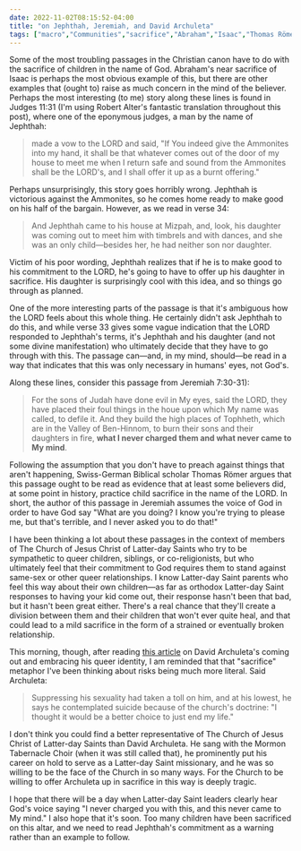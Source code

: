 ```yaml
---
date: 2022-11-02T08:15:52-04:00
title: "on Jephthah, Jeremiah, and David Archuleta"
tags: ["macro","Communities","sacrifice","Abraham","Isaac","Thomas Römer","Robert Alter","Mormonism","The Church of Jesus Christ of Latter-day Saints","affirming church","LGBTQ","affirming church","David Archuleta","Binding of Isaac"]
---
```

Some of the most troubling passages in the Christian canon have to do with the sacrifice of children in the name of God. Abraham's near sacrifice of Isaac is perhaps the most obvious example of this, but there are other examples that (ought to) raise as much concern in the mind of the believer. Perhaps the most interesting (to me) story along these lines is found in Judges 11:31 (I'm using Robert Alter's fantastic translation throughout this post), where one of the eponymous judges, a man by the name of Jephthah:

> made a vow to the LORD and said, "If You indeed give the Ammonites into my hand, it shall be that whatever comes out of the door of my house to meet me when I return safe and sound from the Ammonites shall be the LORD's, and I shall offer it up as a burnt offering."

Perhaps unsurprisingly, this story goes horribly wrong. Jephthah is victorious against the Ammonites, so he comes home ready to make good on his half of the bargain. However, as we read in verse 34:

> And Jephthah came to his house at Mizpah, and, look, his daughter was coming out to meet him with timbrels and with dances, and she was an only child—besides her, he had neither son nor daughter.

Victim of his poor wording, Jephthah realizes that if he is to make good to his commitment to the LORD, he's going to have to offer up his daughter in sacrifice. His daughter is surprisingly cool with this idea, and so things go through as planned. 

One of the more interesting parts of the passage is that it's ambiguous how the LORD feels about this whole thing. He certainly didn't ask Jephthah to do this, and while verse 33 gives some vague indication that the LORD responded to Jephthah's terms, it's Jephthah and his daughter (and not some divine manifestation) who ultimately decide that they have to go through with this. The passage can—and, in my mind, should—be read in a way that indicates that this was only necessary in humans' eyes, not God's. 

Along these lines, consider this passage from Jeremiah 7:30-31):

> For the sons of Judah have done evil in My eyes, said the LORD, they have placed their foul things in the houe upon which My name was called, to defile it. And they build the high places of Tophheth, which are in the Valley of Ben-Hinnom, to burn their sons and their daughters in fire, **what I never charged them and what never came to My mind**.

Following the assumption that you don't have to preach against things that aren't happening, Swiss-German Biblical scholar Thomas Römer argues that this passage ought to be read as evidence that at least some believers did, at some point in history, practice child sacrifice in the name of the LORD. In short, the author of this passage in Jeremiah assumes the voice of God in order to have God say "What are you doing? I know you're trying to please me, but that's terrible, and I never asked you to do that!"

I have been thinking a lot about these passages in the context of members of The Church of Jesus Christ of Latter-day Saints who try to be sympathetic to queer children, siblings, or co-religionists, but who ultimately feel that their commitment to God requires them to stand against same-sex or other queer relationships. I know Latter-day Saint parents who feel this way about their own children—as far as orthodox Latter-day Saint responses to having your kid come out, their response hasn't been that bad, but it hasn't been great either. There's a real chance that they'll create a division between them and their children that won't ever quite heal, and that could lead to a mild sacrifice in the form of a strained or eventually broken relationship. 

This morning, though, after reading [this article](https://people.com/music/david-archuleta-steps-back-from-mormon-church-after-coming-out-as-queer/) on David Archuleta's coming out and embracing his queer identity, I am reminded that that "sacrifice" metaphor I've been thinking about risks being much more literal. Said Archuleta: 

> Suppressing his sexuality had taken a toll on him, and at his lowest, he says he contemplated suicide because of the church's doctrine: "I thought it would be a better choice to just end my life." 

I don't think you could find a better representative of The Church of Jesus Christ of Latter-day Saints than David Archuleta. He sang with the Mormon Tabernacle Choir (when it was still called that), he prominently put his career on hold to serve as a Latter-day Saint missionary, and he was so willing to be the face of the Church in so many ways. For the Church to be willing to offer Archuleta up in sacrifice in this way is deeply tragic. 

I hope that there will be a day when Latter-day Saint leaders clearly hear God's voice saying "I never charged you with this, and this never came to My mind." I also hope that it's soon. Too many children have been sacrificed on this altar, and we need to read Jephthah's commitment as a warning rather than an example to follow.